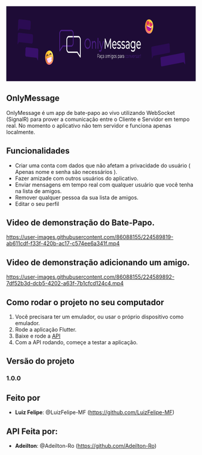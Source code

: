 <img src="https://github.com/LuizFelipe-MF/Onlymessage/blob/main/github_assets/onlymessage_banner.svg" width="100%" height="200">

## OnlyMessage

OnlyMessage é um app de bate-papo ao vivo utilizando WebSocket (SignalR) para prover a comunicação entre o Cliente e Servidor em tempo real.
No momento o aplicativo não tem servidor e funciona apenas localmente.

## Funcionalidades

- Criar uma conta com dados que não afetam a privacidade do usuário ( Apenas nome e senha são necessários ).
- Fazer amizade com outros usuários do aplicativo.
- Enviar mensagens em tempo real com qualquer usuário que você tenha na lista de amigos.
- Remover qualquer pessoa da sua lista de amigos.
- Editar o seu perfil

## Video de demonstração do Bate-Papo.

https://user-images.githubusercontent.com/86088155/224589819-ab611cdf-f33f-420b-ac17-c574ee6a341f.mp4

## Video de demonstração adicionando um amigo.

https://user-images.githubusercontent.com/86088155/224589892-7df52b3d-dcb5-4202-a63f-7b1cfcd124c4.mp4

## Como rodar o projeto no seu computador

1. Você precisara ter um emulador, ou usar o próprio dispositivo como emulador.
2. Rode a aplicação Flutter.
3. Baixe e rode a <a href="https://github.com/Adeilton-Ro/OnlyMessage" target="blank">API</a> 
4. Com a API rodando, começe a testar a aplicação.

## Versão do projeto

### 1.0.0

## Feito por

- **Luiz Felipe**: @LuizFelipe-MF (https://github.com/LuizFelipe-MF)

## API Feita por:

- **Adeilton**: @Adeilton-Ro (https://github.com/Adeilton-Ro)

